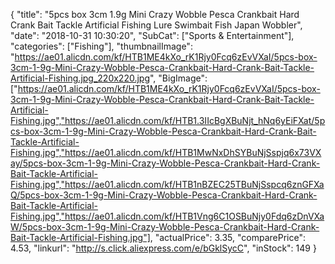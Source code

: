 {
	"title": "5pcs box 3cm 1.9g Mini Crazy Wobble Pesca Crankbait Hard Crank Bait Tackle Artificial Fishing Lure Swimbait Fish Japan Wobbler",
	"date": "2018-10-31 10:30:20",
	"SubCat": ["Sports & Entertainment"],
	"categories": ["Fishing"],
	"thumbnailImage": "https://ae01.alicdn.com/kf/HTB1ME4kXo_rK1Rjy0Fcq6zEvVXaI/5pcs-box-3cm-1-9g-Mini-Crazy-Wobble-Pesca-Crankbait-Hard-Crank-Bait-Tackle-Artificial-Fishing.jpg_220x220.jpg",
	"BigImage": ["https://ae01.alicdn.com/kf/HTB1ME4kXo_rK1Rjy0Fcq6zEvVXaI/5pcs-box-3cm-1-9g-Mini-Crazy-Wobble-Pesca-Crankbait-Hard-Crank-Bait-Tackle-Artificial-Fishing.jpg","https://ae01.alicdn.com/kf/HTB1.3IIcBgXBuNjt_hNq6yEiFXat/5pcs-box-3cm-1-9g-Mini-Crazy-Wobble-Pesca-Crankbait-Hard-Crank-Bait-Tackle-Artificial-Fishing.jpg","https://ae01.alicdn.com/kf/HTB1MwNxDhSYBuNjSspjq6x73VXay/5pcs-box-3cm-1-9g-Mini-Crazy-Wobble-Pesca-Crankbait-Hard-Crank-Bait-Tackle-Artificial-Fishing.jpg","https://ae01.alicdn.com/kf/HTB1nBZEC25TBuNjSspcq6znGFXaQ/5pcs-box-3cm-1-9g-Mini-Crazy-Wobble-Pesca-Crankbait-Hard-Crank-Bait-Tackle-Artificial-Fishing.jpg","https://ae01.alicdn.com/kf/HTB1Vng6C1OSBuNjy0Fdq6zDnVXaW/5pcs-box-3cm-1-9g-Mini-Crazy-Wobble-Pesca-Crankbait-Hard-Crank-Bait-Tackle-Artificial-Fishing.jpg"],
	"actualPrice": 3.35,
	"comparePrice": 4.53,
	"linkurl": "http://s.click.aliexpress.com/e/bGklSycC",
	"inStock": 149
}

